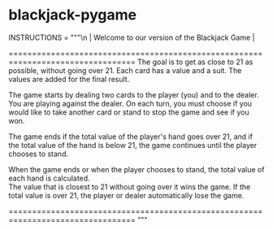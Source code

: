 # blackjack-pygame

INSTRUCTIONS = """\n | Welcome to our version of the Blackjack Game |

=================================================================================
The goal is to get as close to 21 as possible, without going over 21. 
Each card has a value and a suit. The values are added for the final result.

The game starts by dealing two cards to the player (you) and to the dealer.            
You are playing against the dealer. On each turn, you must choose if you
would like to take another card or stand to stop the game and see if you won.

The game ends if the total value of the player's hand goes over 21,
and if the total value of the hand is below 21, the game continues
until the player chooses to stand.

When the game ends or when the player chooses to stand,
the total value of each hand is calculated.  
The value that is closest to 21 without going over it wins the game.
If the total value is over 21, the player or dealer automatically lose the game.

=================================================================================
""" 
